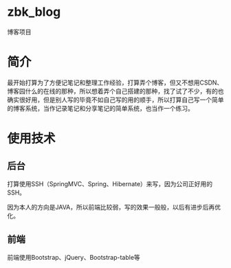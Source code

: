 # zbk_blog
博客项目

# 简介
最开始打算为了方便记笔记和整理工作经验，打算弄个博客，但又不想用CSDN、博客园什么的在线的那种，所以想着弄个自己搭建的那种，找了试了不少，有的也确实很好用，但是别人写的毕竟不如自己写的用的顺手，所以打算自己写一个简单的博客系统，当作记录笔记和分享笔记的简单系统，也当作一个练习。

# 使用技术
## 后台
打算使用SSH（SpringMVC、Spring、Hibernate）来写，因为公司正好用的SSH。

因为本人的方向是JAVA，所以前端比较弱，写的效果一般般，以后有进步后再优化。

## 前端
前端使用Bootstrap、jQuery、Bootstrap-table等
